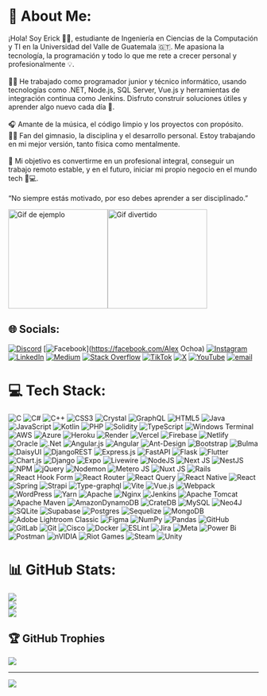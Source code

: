 # 💫 About Me:
¡Hola! Soy Erick 👨‍💻, estudiante de Ingeniería en Ciencias de la Computación y TI en la Universidad del Valle de Guatemala 🇬🇹. Me apasiona la tecnología, la programación y todo lo que me rete a crecer personal y profesionalmente 💡.<br><br>👨‍🏫 He trabajado como programador junior y técnico informático, usando tecnologías como .NET, Node.js, SQL Server, Vue.js y herramientas de integración continua como Jenkins. Disfruto construir soluciones útiles y aprender algo nuevo cada día 🚀.<br><br>🎧 Amante de la música, el código limpio y los proyectos con propósito.<br>🏋️‍♂️ Fan del gimnasio, la disciplina y el desarrollo personal. Estoy trabajando en mi mejor versión, tanto física como mentalmente.<br><br>🎯 Mi objetivo es convertirme en un profesional integral, conseguir un trabajo remoto estable, y en el futuro, iniciar mi propio negocio en el mundo tech 💼💻.<br><br>“No siempre estás motivado, por eso debes aprender a ser disciplinado.”



<div style="display: flex;">
  <img src="https://media2.giphy.com/media/v1.Y2lkPTc5MGI3NjExa2FyM3R2b3owdnpjaGYxdWFudHJoeXNicmRycXJsM3c1MG51cjdlNiZlcD12MV9pbnRlcm5hbF9naWZfYnlfaWQmY3Q9cw/QakB1geYR7W20PX2Mt/giphy.gif" alt="Gif de ejemplo" width="200"/>
  <img src="https://media2.giphy.com/media/v1.Y2lkPTc5MGI3NjExNHNqdXE4cjd3b256eTZwcjBwZ2MxdW5hcnpyNHAzMzc0azhuZXlhdSZlcD12MV9pbnRlcm5hbF9naWZfYnlfaWQmY3Q9cw/1rN4oaHnY7NfIIPjGJ/giphy.gif" alt="Gif divertido" width="200"/>

</div>






## 🌐 Socials:
[![Discord](https://img.shields.io/badge/Discord-%237289DA.svg?logo=discord&logoColor=white)](https://discord.gg/https://discord.gg/tx9mkckp) [![Facebook](https://img.shields.io/badge/Facebook-%231877F2.svg?logo=Facebook&logoColor=white)](https://facebook.com/Alex Ochoa) [![Instagram](https://img.shields.io/badge/Instagram-%23E4405F.svg?logo=Instagram&logoColor=white)](https://instagram.com/alexbaar11) [![LinkedIn](https://img.shields.io/badge/LinkedIn-%230077B5.svg?logo=linkedin&logoColor=white)](https://linkedin.com/in/www.linkedin.com/in/erickbarrera2) [![Medium](https://img.shields.io/badge/Medium-12100E?logo=medium&logoColor=white)](https://medium.com/@AleetzzBarr11) [![Stack Overflow](https://img.shields.io/badge/-Stackoverflow-FE7A16?logo=stack-overflow&logoColor=white)](https://stackoverflow.com/users/user:29672934) [![TikTok](https://img.shields.io/badge/TikTok-%23000000.svg?logo=TikTok&logoColor=white)](https://tiktok.com/@alexbarrera122) [![X](https://img.shields.io/badge/X-black.svg?logo=X&logoColor=white)](https://x.com/@ERICK51408523) [![YouTube](https://img.shields.io/badge/YouTube-%23FF0000.svg?logo=YouTube&logoColor=white)](https://youtube.com/@AletzBarr) [![email](https://img.shields.io/badge/Email-D14836?logo=gmail&logoColor=white)](mailto:alamedagta21@gmail.com) 

# 💻 Tech Stack:
![C](https://img.shields.io/badge/c-%2300599C.svg?style=for-the-badge&logo=c&logoColor=white) ![C#](https://img.shields.io/badge/c%23-%23239120.svg?style=for-the-badge&logo=csharp&logoColor=white) ![C++](https://img.shields.io/badge/c++-%2300599C.svg?style=for-the-badge&logo=c%2B%2B&logoColor=white) ![CSS3](https://img.shields.io/badge/css3-%231572B6.svg?style=for-the-badge&logo=css3&logoColor=white) ![Crystal](https://img.shields.io/badge/crystal-%23000000.svg?style=for-the-badge&logo=crystal&logoColor=white) ![GraphQL](https://img.shields.io/badge/-GraphQL-E10098?style=for-the-badge&logo=graphql&logoColor=white) ![HTML5](https://img.shields.io/badge/html5-%23E34F26.svg?style=for-the-badge&logo=html5&logoColor=white) ![Java](https://img.shields.io/badge/java-%23ED8B00.svg?style=for-the-badge&logo=openjdk&logoColor=white) ![JavaScript](https://img.shields.io/badge/javascript-%23323330.svg?style=for-the-badge&logo=javascript&logoColor=%23F7DF1E) ![Kotlin](https://img.shields.io/badge/kotlin-%237F52FF.svg?style=for-the-badge&logo=kotlin&logoColor=white) ![PHP](https://img.shields.io/badge/php-%23777BB4.svg?style=for-the-badge&logo=php&logoColor=white) ![Solidity](https://img.shields.io/badge/Solidity-%23363636.svg?style=for-the-badge&logo=solidity&logoColor=white) ![TypeScript](https://img.shields.io/badge/typescript-%23007ACC.svg?style=for-the-badge&logo=typescript&logoColor=white) ![Windows Terminal](https://img.shields.io/badge/Windows%20Terminal-%234D4D4D.svg?style=for-the-badge&logo=windows-terminal&logoColor=white) ![AWS](https://img.shields.io/badge/AWS-%23FF9900.svg?style=for-the-badge&logo=amazon-aws&logoColor=white) ![Azure](https://img.shields.io/badge/azure-%230072C6.svg?style=for-the-badge&logo=microsoftazure&logoColor=white) ![Heroku](https://img.shields.io/badge/heroku-%23430098.svg?style=for-the-badge&logo=heroku&logoColor=white) ![Render](https://img.shields.io/badge/Render-%46E3B7.svg?style=for-the-badge&logo=render&logoColor=white) ![Vercel](https://img.shields.io/badge/vercel-%23000000.svg?style=for-the-badge&logo=vercel&logoColor=white) ![Firebase](https://img.shields.io/badge/firebase-%23039BE5.svg?style=for-the-badge&logo=firebase) ![Netlify](https://img.shields.io/badge/netlify-%23000000.svg?style=for-the-badge&logo=netlify&logoColor=#00C7B7) ![Oracle](https://img.shields.io/badge/Oracle-F80000?style=for-the-badge&logo=oracle&logoColor=white) ![.Net](https://img.shields.io/badge/.NET-5C2D91?style=for-the-badge&logo=.net&logoColor=white) ![Angular.js](https://img.shields.io/badge/angular.js-%23E23237.svg?style=for-the-badge&logo=angularjs&logoColor=white) ![Angular](https://img.shields.io/badge/angular-%23DD0031.svg?style=for-the-badge&logo=angular&logoColor=white) ![Ant-Design](https://img.shields.io/badge/-AntDesign-%230170FE?style=for-the-badge&logo=ant-design&logoColor=white) ![Bootstrap](https://img.shields.io/badge/bootstrap-%238511FA.svg?style=for-the-badge&logo=bootstrap&logoColor=white) ![Bulma](https://img.shields.io/badge/bulma-00D0B1?style=for-the-badge&logo=bulma&logoColor=white) ![DaisyUI](https://img.shields.io/badge/daisyui-5A0EF8?style=for-the-badge&logo=daisyui&logoColor=white) ![DjangoREST](https://img.shields.io/badge/DJANGO-REST-ff1709?style=for-the-badge&logo=django&logoColor=white&color=ff1709&labelColor=gray) ![Express.js](https://img.shields.io/badge/express.js-%23404d59.svg?style=for-the-badge&logo=express&logoColor=%2361DAFB) ![FastAPI](https://img.shields.io/badge/FastAPI-005571?style=for-the-badge&logo=fastapi) ![Flask](https://img.shields.io/badge/flask-%23000.svg?style=for-the-badge&logo=flask&logoColor=white) ![Flutter](https://img.shields.io/badge/Flutter-%2302569B.svg?style=for-the-badge&logo=Flutter&logoColor=white) ![Chart.js](https://img.shields.io/badge/chart.js-F5788D.svg?style=for-the-badge&logo=chart.js&logoColor=white) ![Django](https://img.shields.io/badge/django-%23092E20.svg?style=for-the-badge&logo=django&logoColor=white) ![Expo](https://img.shields.io/badge/expo-1C1E24?style=for-the-badge&logo=expo&logoColor=#D04A37) ![Livewire](https://img.shields.io/badge/livewire-%234e56a6.svg?style=for-the-badge&logo=livewire&logoColor=white) ![NodeJS](https://img.shields.io/badge/node.js-6DA55F?style=for-the-badge&logo=node.js&logoColor=white) ![Next JS](https://img.shields.io/badge/Next-black?style=for-the-badge&logo=next.js&logoColor=white) ![NestJS](https://img.shields.io/badge/nestjs-%23E0234E.svg?style=for-the-badge&logo=nestjs&logoColor=white) ![NPM](https://img.shields.io/badge/NPM-%23CB3837.svg?style=for-the-badge&logo=npm&logoColor=white) ![jQuery](https://img.shields.io/badge/jquery-%230769AD.svg?style=for-the-badge&logo=jquery&logoColor=white) ![Nodemon](https://img.shields.io/badge/NODEMON-%23323330.svg?style=for-the-badge&logo=nodemon&logoColor=%BBDEAD) ![Metero JS](https://img.shields.io/badge/meteorjs-%23d74c4c.svg?style=for-the-badge&logo=meteor&logoColor=white) ![Nuxt JS](https://img.shields.io/badge/Nuxt-002E3B?style=for-the-badge&logo=nuxt.js&logoColor=#00DC82) ![Rails](https://img.shields.io/badge/rails-%23CC0000.svg?style=for-the-badge&logo=ruby-on-rails&logoColor=white) ![React Hook Form](https://img.shields.io/badge/React%20Hook%20Form-%23EC5990.svg?style=for-the-badge&logo=reacthookform&logoColor=white) ![React Router](https://img.shields.io/badge/React_Router-CA4245?style=for-the-badge&logo=react-router&logoColor=white) ![React Query](https://img.shields.io/badge/-React%20Query-FF4154?style=for-the-badge&logo=react%20query&logoColor=white) ![React Native](https://img.shields.io/badge/react_native-%2320232a.svg?style=for-the-badge&logo=react&logoColor=%2361DAFB) ![React](https://img.shields.io/badge/react-%2320232a.svg?style=for-the-badge&logo=react&logoColor=%2361DAFB) ![Spring](https://img.shields.io/badge/spring-%236DB33F.svg?style=for-the-badge&logo=spring&logoColor=white) ![Strapi](https://img.shields.io/badge/strapi-%232E7EEA.svg?style=for-the-badge&logo=strapi&logoColor=white) ![Type-graphql](https://img.shields.io/badge/-TypeGraphQL-%23C04392?style=for-the-badge) ![Vite](https://img.shields.io/badge/vite-%23646CFF.svg?style=for-the-badge&logo=vite&logoColor=white) ![Vue.js](https://img.shields.io/badge/vue.js-%2335495e.svg?style=for-the-badge&logo=vuedotjs&logoColor=%234FC08D) ![Webpack](https://img.shields.io/badge/webpack-%238DD6F9.svg?style=for-the-badge&logo=webpack&logoColor=black) ![WordPress](https://img.shields.io/badge/WordPress-%23117AC9.svg?style=for-the-badge&logo=WordPress&logoColor=white) ![Yarn](https://img.shields.io/badge/yarn-%232C8EBB.svg?style=for-the-badge&logo=yarn&logoColor=white) ![Apache](https://img.shields.io/badge/apache-%23D42029.svg?style=for-the-badge&logo=apache&logoColor=white) ![Nginx](https://img.shields.io/badge/nginx-%23009639.svg?style=for-the-badge&logo=nginx&logoColor=white) ![Jenkins](https://img.shields.io/badge/jenkins-%232C5263.svg?style=for-the-badge&logo=jenkins&logoColor=white) ![Apache Tomcat](https://img.shields.io/badge/apache%20tomcat-%23F8DC75.svg?style=for-the-badge&logo=apache-tomcat&logoColor=black) ![Apache Maven](https://img.shields.io/badge/Apache%20Maven-C71A36?style=for-the-badge&logo=Apache%20Maven&logoColor=white) ![AmazonDynamoDB](https://img.shields.io/badge/Amazon%20DynamoDB-4053D6?style=for-the-badge&logo=Amazon%20DynamoDB&logoColor=white) ![CrateDB](https://img.shields.io/badge/CrateDB-009DC7?style=for-the-badge&logo=CrateDB&logoColor=white) ![MySQL](https://img.shields.io/badge/mysql-4479A1.svg?style=for-the-badge&logo=mysql&logoColor=white) ![Neo4J](https://img.shields.io/badge/Neo4j-008CC1?style=for-the-badge&logo=neo4j&logoColor=white) ![SQLite](https://img.shields.io/badge/sqlite-%2307405e.svg?style=for-the-badge&logo=sqlite&logoColor=white) ![Supabase](https://img.shields.io/badge/Supabase-3ECF8E?style=for-the-badge&logo=supabase&logoColor=white) ![Postgres](https://img.shields.io/badge/postgres-%23316192.svg?style=for-the-badge&logo=postgresql&logoColor=white) ![Sequelize](https://img.shields.io/badge/Sequelize-52B0E7?style=for-the-badge&logo=Sequelize&logoColor=white) ![MongoDB](https://img.shields.io/badge/MongoDB-%234ea94b.svg?style=for-the-badge&logo=mongodb&logoColor=white) ![Adobe Lightroom Classic](https://img.shields.io/badge/Adobe%20Lightroom%20Classic-31A8FF.svg?style=for-the-badge&logo=Adobe%20Lightroom%20Classic&logoColor=white) ![Figma](https://img.shields.io/badge/figma-%23F24E1E.svg?style=for-the-badge&logo=figma&logoColor=white) ![NumPy](https://img.shields.io/badge/numpy-%23013243.svg?style=for-the-badge&logo=numpy&logoColor=white) ![Pandas](https://img.shields.io/badge/pandas-%23150458.svg?style=for-the-badge&logo=pandas&logoColor=white) ![GitHub](https://img.shields.io/badge/github-%23121011.svg?style=for-the-badge&logo=github&logoColor=white) ![GitLab](https://img.shields.io/badge/gitlab-%23181717.svg?style=for-the-badge&logo=gitlab&logoColor=white) ![Git](https://img.shields.io/badge/git-%23F05033.svg?style=for-the-badge&logo=git&logoColor=white) ![Cisco](https://img.shields.io/badge/cisco-%23049fd9.svg?style=for-the-badge&logo=cisco&logoColor=black) ![Docker](https://img.shields.io/badge/docker-%230db7ed.svg?style=for-the-badge&logo=docker&logoColor=white) ![ESLint](https://img.shields.io/badge/ESLint-4B3263?style=for-the-badge&logo=eslint&logoColor=white) ![Jira](https://img.shields.io/badge/jira-%230A0FFF.svg?style=for-the-badge&logo=jira&logoColor=white) ![Meta](https://img.shields.io/badge/Meta-%230467DF.svg?style=for-the-badge&logo=Meta&logoColor=white) ![Power Bi](https://img.shields.io/badge/power_bi-F2C811?style=for-the-badge&logo=powerbi&logoColor=black) ![Postman](https://img.shields.io/badge/Postman-FF6C37?style=for-the-badge&logo=postman&logoColor=white) ![nVIDIA](https://img.shields.io/badge/nVIDIA-%2376B900.svg?style=for-the-badge&logo=nVIDIA&logoColor=white) ![Riot Games](https://img.shields.io/badge/riotgames-D32936.svg?style=for-the-badge&logo=riotgames&logoColor=white) ![Steam](https://img.shields.io/badge/steam-%23000000.svg?style=for-the-badge&logo=steam&logoColor=white) ![Unity](https://img.shields.io/badge/unity-%23000000.svg?style=for-the-badge&logo=unity&logoColor=white)
# 📊 GitHub Stats:
![](https://github-readme-stats.vercel.app/api?username=ebarrera2019263&theme=dark&hide_border=false&include_all_commits=false&count_private=false)<br/>
![](https://nirzak-streak-stats.vercel.app/?user=ebarrera2019263&theme=dark&hide_border=false)<br/>
![](https://github-readme-stats.vercel.app/api/top-langs/?username=ebarrera2019263&theme=dark&hide_border=false&include_all_commits=false&count_private=false&layout=compact)

## 🏆 GitHub Trophies
![](https://github-profile-trophy.vercel.app/?username=ebarrera2019263&theme=radical&no-frame=false&no-bg=false&margin-w=4)

---
[![](https://visitcount.itsvg.in/api?id=ebarrera2019263&icon=9&color=12)](https://visitcount.itsvg.in)

<!-- Proudly created with GPRM ( https://gprm.itsvg.in ) -->
